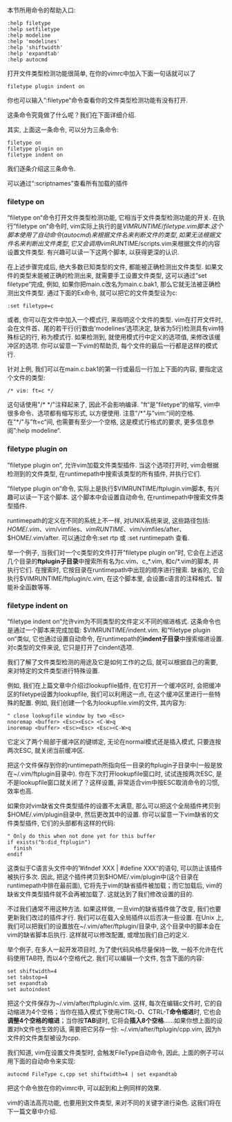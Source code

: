本节所用命令的帮助入口: 

```
:help filetype
:help setfiletype
:help modeline
:help 'modelines'
:help 'shiftwidth'
:help 'expandtab'
:help autocmd
```

打开文件类型检测功能很简单, 在你的vimrc中加入下面一句话就可以了

```
filetype plugin indent on 
```

你也可以输入”:filetype“命令查看你的文件类型检测功能有没有打开. 

这条命令究竟做了什么呢？我们在下面详细介绍. 

其实, 上面这一条命令, 可以分为三条命令: 

```
filetype on
filetype plugin on
filetype indent on 
```

我们逐条介绍这三条命令. 

可以通过“:scriptnames”查看所有加载的插件

### filetype on

“filetype on“命令打开文件类型检测功能, 它相当于文件类型检测功能的开关. 在执行”filetype on“命令时, vim实际上执行的是$VIMRUNTIME/filetype.vim脚本. 这个脚本使用了自动命令(autocmd)来根据文件名来判断文件的类型, 如果无法根据文件名来判断出文件类型, 它又会调用$vimRUNTIME/scripts.vim来根据文件的内容设置文件类型. 有兴趣可以读一下这两个脚本, 以获得更深的认识. 

在上述步骤完成后, 绝大多数已知类型的文件, 都能被正确检测出文件类型. 如果文件的类型未能被正确的检测出来, 就需要手工设置文件类型, 这可以通过”set filetype“完成, 例如, 如果你把main.c改名为main.c.bak1, 那么它就无法被正确检测出文件类型. 通过下面的Ex命令, 就可以把它的文件类型设为c: 

```
:set filetype=c 
```

或者, 你可以在文件中加入一个模式行, 来指明这个文件的类型. vim在打开文件时, 会在文件首、尾的若干行(行数由’modelines‘选项决定, 缺省为5行)检测具有vim特殊标记的行, 称为模式行. 如果检测到, 就使用模式行中定义的选项值, 来修改该缓冲区的选项. 你可以留意一下vim的帮助页, 每个文件的最后一行都是这样的模式行. 

针对上例, 我们可以在main.c.bak1的第一行或最后一行加上下面的内容, 要指定这个文件的类型: 

```
/* vim: ft=c */ 
```

这句话使用"\/\* \*\/"注释起来了, 因此不会影响编译. ”ft“是”filetype“的缩写, vim中很多命令、选项都有缩写形式, 以方便使用. 注意"\/\*"与”vim:“间的空格. 在"\*\/"与”ft=c“间, 也需要有至少一个空格, 这是模式行格式的要求, 更多信息参阅”:help modeline“. 

### filetype plugin on

”filetype plugin on“, 允许vim加载文件类型插件. 当这个选项打开时, vim会根据检测到的文件类型, 在runtimepath中搜索该类型的所有插件, 并执行它们. 

“filetype plugin on“命令, 实际上是执行$VIMRUNTIME/ftplugin.vim脚本, 有兴趣可以读一下这个脚本. 这个脚本中会设置自动命令, 在runtimepath中搜索文件类型插件. 

runtimepath的定义在不同的系统上不一样, 对UNIX系统来说, 这些路径包括: $HOME/.vim、$vim/vimfiles、$vimRUNTIME、$vim/vimfiles/after、$HOME/.vim/after. 可以通过命令:set rtp 或 :set runtimepath 查看. 

举一个例子, 当我们对一个c类型的文件打开”filetype plugin on”时, 它会在上述这几个目录的**ftplugin子目录**中搜索所有名为c.vim、c_\*.vim, 和c/\*.vim的脚本, 并执行它们. 在搜索时, 它按目录在runtimepath中出现的顺序进行搜索. 缺省的, 它会执行$VIMRUNTIME/ftplugin/c.vim, 在这个脚本里, 会设置c语言的注释格式、智能补全函数等等. 

### filetype indent on

“filetype indent on“允许vim为不同类型的文件定义不同的缩进格式. 这条命令也是通过一个脚本来完成加载: $VIMRUNTIME/indent.vim. 和”filetype plugin on“类似, 它也通过设置自动命令, 在runtimepath的**indent子目录**中搜索缩进设置. 对c类型的文件来说, 它只是打开了cindent选项. 

我们了解了文件类型检测的用途及它是如何工作的之后, 就可以根据自己的需要, 来对特定的文件类型进行特殊设置. 

例如, 我们在上篇文章中介绍过lookupfile插件, 在它打开一个缓冲区时, 会把缓冲区的filetype设置为lookupfile, 我们可以利用这一点, 在这个缓冲区里进行一些特殊的配置. 例如, 我们创建一个名为lookupfile.vim的文件, 其内容为: 

```
" close lookupfile window by two <Esc>
nnoremap <buffer> <Esc><Esc> <C-W>q
inoremap <buffer> <Esc><Esc> <Esc><C-W>q 
```

它定义了两个局部于缓冲区的键绑定, 无论在normal模式还是插入模式, 只要连按两次ESC, 就关闭当前缓冲区. 

把这个文件保存到你的runtimepath所指向任一目录的ftplugin子目录中(一般是放在~/.vim/ftplugin目录中). 你在下次打开lookupfile窗口时, 试试连按两次ESC, 是不是lookupfile窗口就关闭了？这样设置, 非常适合vim中按ESC取消命令的习惯, 效率也高. 

如果你对vim缺省文件类型插件的设置不太满意, 那么可以把这个全局插件拷贝到$HOME/.vim/plugin目录中, 然后更改其中的设置. 你可以留意一下vim缺省的文件类型插件, 它们的头部都有这样的代码: 

```
" Only do this when not done yet for this buffer
if exists("b:did_ftplugin")
  finish
endif 
```

这类似于C语言头文件中的”#ifndef XXX | #define XXX“的语句, 可以防止该插件被执行多次. 因此, 把这个插件拷贝到$HOME/.vim/plugin中(这个目录在runtimepath中排在最前面), 它将先于vim的缺省插件被加载；而它加载后, vim的缺省文件类型插件就不会再被加载了. 这就达到了我们修改设置的目的. 

不过我们通常不用这种方法. 如果这样做, 一旦vim的缺省插件做了改变, 我们也要更新我们改过的插件才行. 我们可以在载入全局插件以后否决一些设置. 在Unix 上, 我们可以把我们的设置放在~/.vim/after/ftplugin/目录中, 这个目录中的脚本会在vim的缺省脚本后执行. 这样就可以修改配置, 或增加我们自己的定义. 

举个例子, 在多人一起开发项目时, 为了使代码风格尽量保持一致, 一般不允许在代码使用TAB符, 而以4个空格代之. 我们可以编辑一个文件, 包含下面的内容: 

```
set shiftwidth=4
set tabstop=4
set expandtab 
set autoindent
```

把这个文件保存为\~/.vim/after/ftplugin/c.vim. 这样, 每次在编辑c文件时, 它的自动缩进为4个空格；当你在插入模式下使用CTRL-D、CTRL-T**命令缩进**时, 它也会**调整4个空格的缩进**；当你按**TAB**键时, 它将会**插入8个空格**……如果你想上面的设置对h文件也生效的话, 需要把它另存一份: \~/.vim/after/ftplugin/cpp.vim, 因为h文件的文件类型被设为cpp. 

我们知道, vim在设置文件类型时, 会触发FileType自动命令, 因此, 上面的例子可以用下面的自动命令来实现: 

```
autocmd FileType c,cpp set shiftwidth=4 | set expandtab 
```

把这个命令放在你的vimrc中, 可以起到和上例同样的效果. 

vim的语法高亮功能, 也要用到文件类型, 来对不同的关键字进行染色. 这我们将在下一篇文章中介绍. 